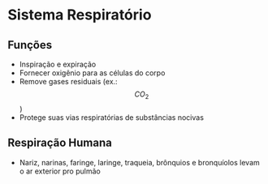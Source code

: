 # Sistema Respiratório

## Funções

* Inspiração e expiração
* Fornecer oxigênio para as células do corpo
* Remove gases residuais (ex.: $$CO_2$$)
* Protege suas vias respiratórias de substâncias nocivas

## Respiração Humana

* Nariz, narinas, faringe, laringe, traqueia, brônquios e bronquíolos levam o ar exterior pro pulmão
